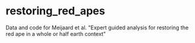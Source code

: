 # restoring_red_apes
Data and code for Meijaard et al. "Expert guided analysis for restoring the red ape in a whole or half earth context"

